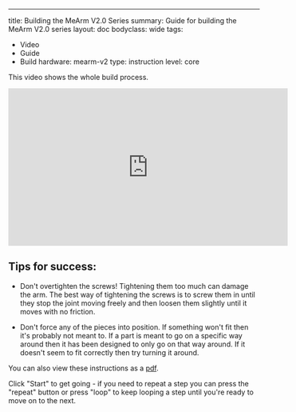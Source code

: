 ---
title: Building the MeArm V2.0 Series
summary: Guide for building the MeArm V2.0 series
layout: doc
bodyclass: wide
tags:
  - Video
  - Guide
  - Build
hardware: mearm-v2
type: instruction
level: core

This video shows the whole build process. 

<iframe width="560" height="315" src="https://www.youtube.com/embed/F9pdIZ5-7hs" frameborder="0" allow="accelerometer; autoplay; encrypted-media; gyroscope; picture-in-picture" allowfullscreen></iframe>

## Tips for success:
 - Don't overtighten the screws! Tightening them too much can damage the arm. The best way of tightening the screws is to screw them in until they stop the joint moving freely and then loosen them slightly until it moves with no friction.

 - Don't force any of the pieces into position. If something won't fit then it's probably not meant to. If a part is meant to go on a specific way around then it has been designed to only go on that way around. If it doesn't seem to fit correctly then try turning it around.

You can also view these instructions as a [pdf](/assets/mearm-instructions-web.pdf).

Click "Start" to get going - if you need to repeat a step you can press the "repeat" button or press "loop" to keep looping a step until you're ready to move on to the next.
